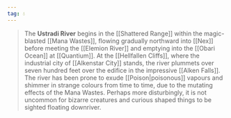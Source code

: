 ```yaml
---
tag: 💧
---
```

> The **Ustradi River** begins in the [[Shattered Range]] within the magic-blasted [[Mana Wastes]], flowing gradually northward into [[Nex]] before meeting the [[Elemion River]] and emptying into the [[Obari Ocean]] at [[Quantium]]. At the [[Hellfallen Cliffs]], where the industrial city of [[Alkenstar City]] stands, the river plummets over seven hundred feet over the edifice in the impressive [[Alken Falls]].
> The river has been prone to exude [[Poison|poisonous]] vapours and shimmer in strange colours from time to time, due to the mutating effects of the Mana Wastes. Perhaps more disturbingly, it is not uncommon for bizarre creatures and curious shaped things to be sighted floating downriver.









